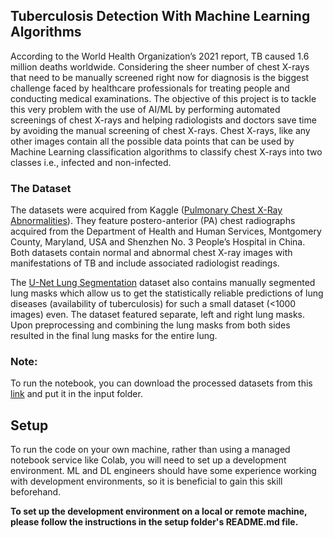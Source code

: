 ## Tuberculosis Detection With Machine Learning Algorithms
According to the World Health Organization’s 2021 report, TB caused 1.6 million deaths
worldwide. Considering the sheer number of chest X-rays that need to be manually screened right
now for diagnosis is the biggest challenge faced by healthcare professionals for treating
people and conducting medical examinations. The objective of this project is to tackle this very problem with the use of AI/ML by performing automated screenings of chest X-rays and helping radiologists and doctors save time by avoiding the manual screening of chest X-rays. Chest X-rays, like any other images contain all the possible data points that can be used by Machine Learning classification algorithms to classify chest X-rays into two classes i.e., infected and non-infected.

### The Dataset
The datasets were acquired from Kaggle ([Pulmonary Chest X-Ray Abnormalities](https://www.kaggle.com/datasets/kmader/pulmonary-chest-xray-abnormalities)). They feature postero-anterior (PA) chest radiographs acquired from the Department of Health and Human Services, Montgomery County, Maryland, USA and Shenzhen No. 3 People’s Hospital in China. Both datasets contain normal and abnormal chest X-ray images with manifestations of TB and include associated radiologist readings. 

The [U-Net Lung Segmentation](https://www.kaggle.com/code/eduardomineo/u-net-lung-segmentation-montgomery-shenzhen) dataset also contains manually segmented lung masks which allow us to get the statistically reliable predictions of lung diseases (availability of tuberculosis) for such a small dataset (<1000 images) even. The dataset featured separate, left and right lung masks. Upon preprocessing and combining the lung masks from both sides resulted in the final lung masks for the entire lung.

### Note: 
To run the notebook, you can download the processed datasets from this [link](https://www.kaggle.com/khandakernahidmahmud/datasets) and put it in the input folder.


## Setup
To run the code on your own machine, rather than using a managed notebook service like Colab, you will need to set up a development environment. ML and DL engineers should have some experience working with development environments, so it is beneficial to gain this skill beforehand.

**To set up the development environment on a local or remote machine, please follow the instructions in the setup folder's README.md file.**




